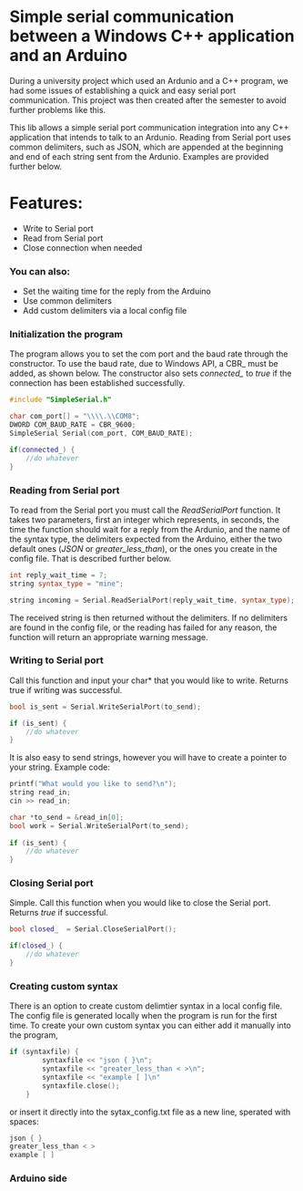 # Simple serial communication between a Windows C++ application and an Arduino

During a university project which used an Ardunio and a C++ program, we had some issues of establishing a quick and easy serial port communication. This project was then created after the semester to avoid further problems like this.

This lib allows a simple serial port communication integration into any C++ application that intends to talk to an Ardunio. Reading from Serial port uses common delimiters, such as JSON, which are appended at the beginning and end of each string sent from the Ardunio. Examples are provided further below.

# Features:

  - Write to Serial port
  - Read from Serial port
  - Close connection when needed


### You can also:
  - Set the waiting time for the reply from the Arduino
  - Use common delimiters
  - Add custom delimiters via a local config file

### Initialization the program
The program allows you to set the com port and the baud rate through the constructor. To use the baud rate, due to Windows API, a CBR_ must be added, as shown below. The constructor also sets *connected_* to *true* if the connection has been established successfully.
``` c++
#include "SimpleSerial.h"

char com_port[] = "\\\\.\\COM8";
DWORD COM_BAUD_RATE = CBR_9600;
SimpleSerial Serial(com_port, COM_BAUD_RATE);

if(connected_) {
    //do whatever
}
```

### Reading from Serial port
To read from the Serial port you must call the *ReadSerialPort* function. It takes two parameters, first an integer which represents, in seconds, the time the function should wait for a reply from the Ardunio, and the name of the syntax type, the delimiters expected from the Arduino, either the two default ones (*JSON* or *greater_less_than*), or the ones you create in the config file. That is described further below.

``` c++
int reply_wait_time = 7;
string syntax_type = "mine";

string incoming = Serial.ReadSerialPort(reply_wait_time, syntax_type);
```
The received string is then returned without the delimiters. If no delimiters are found in the config file, or the reading has failed for any reason, the function will return an appropriate warning message.


### Writing to Serial port
Call this function and input your char* that you would like to write. Returns true if writing was successful.

``` c++
bool is_sent = Serial.WriteSerialPort(to_send);

if (is_sent) {
    //do whatever
}
```

It is also easy to send strings, however you will have to create a pointer to your string. Example code:

```c++
printf("What would you like to send?\n");
string read_in;
cin >> read_in;

char *to_send = &read_in[0];
bool work = Serial.WriteSerialPort(to_send);
	
if (is_sent) {
    //do whatever
}
```

### Closing Serial port
Simple. Call this function when you would like to close the Serial port. Returns *true* if successful.
``` c++
bool closed_  = Serial.CloseSerialPort();

if(closed_) {
    //do whatever
}
```
### Creating custom syntax
There is an option to create custom delimtier syntax in a local config file. The config file is generated locally when the program is run for the first time. To create your own custom syntax you can either add it manually into the program,
``` c++
if (syntaxfile) {
		syntaxfile << "json { }\n";
		syntaxfile << "greater_less_than < >\n";
		syntaxfile << "example [ ]\n"
		syntaxfile.close();
	}	
```
or insert it directly into the sytax_config.txt file as a new line, sperated with spaces:

``` c++
json { }
greater_less_than < >
example [ ]
```

### Arduino side

